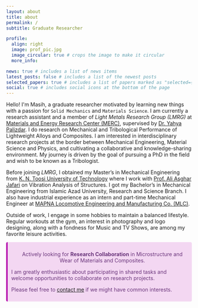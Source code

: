 ```yaml
---
layout: about
title: about
permalink: /
subtitle: Graduate Researcher

profile:
  align: right
  image: prof_pic.jpg
  image_circular: true # crops the image to make it circular
  more_info: 

news: true # includes a list of news items
latest_posts: false # includes a list of the newest posts
selected_papers: true # includes a list of papers marked as "selected={true}"
social: true # includes social icons at the bottom of the page
---
```


Hello! I'm Masih, a graduate researcher motivated by learning new things with a passion for `Solid Mechanics` and `Materials Science`. I am currently a research assistant and a member of *Light Metals Research Group (LMRG)* at [Materials and Energy Research Center (MERC)](https://en.merc.ac.ir/), supervised by [Dr. Yahya Palizdar](https://en.merc.ac.ir/people/faculty-members/709-yahya-palizdar). I do research on Mechanical and Tribological Performance of Lightweight Alloys and Composites. I am interested in interdisciplinary research projects at the border between Mechanical Engineering, Material Science and Physics, and cultivating a collaborative and knowledge-sharing environment. My journey is driven by the goal of pursuing a PhD in the field and wish to be known as a Tribologist.

Before joining *LMRG*, I obtained my Master’s in Mechanical Engineering from [K. N. Toosi University of Technology](https://en.kntu.ac.ir/) where I work with [Prof. Ali Asghar Jafari](https://wp.kntu.ac.ir/ajafari) on Vibration Analysis of Structures. I got my Bachelor’s in Mechanical Engineering from Islamic Azad University, Research and Science Branch. I also have industrial experience as an intern and part-time Mechanical Engineer at [MAPNA Locomotive Engineering and Manufacturing Co. (MLC)](https://www.mapnalocomotive.com/?lang=en).

Outside of work, I engage in some hobbies to maintain a balanced lifestyle. Regular workouts at the gym, an interest in photography and logo designing, along with a fondness for Music and TV Shows, are among my favorite leisure activities.

<div
  class="warning"
  style="background-color: #f3d7f2; color: #69337a; border-left: solid #b509ac 4px; border-radius: 4px; padding: 0.7em;"
>
  <span>
    <p style="margin-top: 1em; margin-left: 1em; text-align: center;">
      Actively looking for <b>Research Collaboration</b> in Microstructure and Wear of Materials and Composites.
    </p>
    <p>
      I am greatly enthusiastic about participating in shared tasks and welcome opportunities to collaborate on research
      projects.
    </p>
    <p>
      Please feel free to <a href="mailto:banijamali.masih@gmail.com">contact me</a> if we might have common interests.
    </p>
  </span>
</div>

